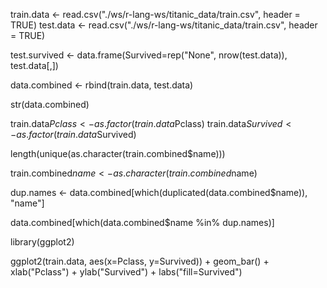 train.data <- read.csv("./ws/r-lang-ws/titanic_data/train.csv", header = TRUE)
test.data <- read.csv("./ws/r-lang-ws/titanic_data/train.csv", header = TRUE)

test.survived <- data.frame(Survived=rep("None", nrow(test.data)), test.data[,])

data.combined <- rbind(train.data, test.data)

str(data.combined)

train.data$Pclass <- as.factor(train.data$Pclass)
train.data$Survived <- as.factor(train.data$Survived)

length(unique(as.character(train.combined$name)))

train.combined$name <- as.character(train.combined$name)

dup.names <- data.combined[which(duplicated(data.combined$name)), "name"]

data.combined[which(data.combined$name %in% dup.names)]

library(ggplot2)

ggplot2(train.data, aes(x=Pclass, y=Survived)) +
    geom_bar() +
    xlab("Pclass") +
    ylab("Survived") +
    labs("fill=Survived")

